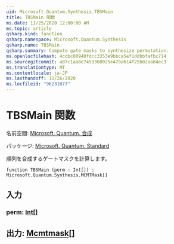 ```yaml
---
uid: Microsoft.Quantum.Synthesis.TBSMain
title: TBSMain 関数
ms.date: 11/25/2020 12:00:00 AM
ms.topic: article
qsharp.kind: function
qsharp.namespace: Microsoft.Quantum.Synthesis
qsharp.name: TBSMain
qsharp.summary: Compute gate masks to synthesize permutation.
ms.openlocfilehash: 4cdbc80940fdcc3353e9bbca5ef1ddbbfafbc714
ms.sourcegitcommit: a87c1aa8e7453360025e47ba614f25b02ea84ec3
ms.translationtype: MT
ms.contentlocale: ja-JP
ms.lasthandoff: 11/26/2020
ms.locfileid: "96231077"
---
```

# <a name="tbsmain-function"></a>TBSMain 関数

名前空間: [Microsoft. Quantum. 合成](xref:Microsoft.Quantum.Synthesis)

パッケージ: [Microsoft. Quantum. Standard](https://nuget.org/packages/Microsoft.Quantum.Standard)


順列を合成するゲートマスクを計算します。

```qsharp
function TBSMain (perm : Int[]) : Microsoft.Quantum.Synthesis.MCMTMask[]
```


## <a name="input"></a>入力

### <a name="perm--int"></a>perm: [Int](xref:microsoft.quantum.lang-ref.int)[]





## <a name="output--mcmtmask"></a>出力: [Mcmtmask](xref:Microsoft.Quantum.Synthesis.MCMTMask)[]

